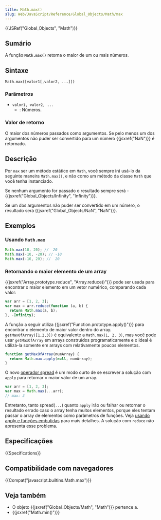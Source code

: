 ```yaml
---
title: Math.max()
slug: Web/JavaScript/Reference/Global_Objects/Math/max
---
```


{{JSRef("Global_Objects", "Math")}}

## Sumário

A função **`Math.max()`** retorna o maior de um ou mais números.

## Sintaxe

```
Math.max([valor1[,valor2, ...]])
```

### Parâmetros

- `valor1, valor2, ...`
  - : Números.

### Valor de retorno

O maior dos números passados como argumentos. Se pelo menos um dos argumentos não puder ser convertido para um número {{jsxref("NaN")}} é retornado.

## Descrição

Por `max` ser um método estático em `Math`, você sempre irá usá-lo da seguinte maneira `Math.max()`, e não como um método da classe `Math` que você tenha instanciado.

Se nenhum argumento for passado o resultado sempre será - {{jsxref("Global_Objects/Infinity", "Infinity")}}.

Se um dos argumentos não puder ser convertido em um número, o resultado será {{jsxref("Global_Objects/NaN", "NaN")}}.

## Exemplos

### Usando `Math.max`

```js
Math.max(10, 20); //  20
Math.max(-10, -20); // -10
Math.max(-10, 20); //  20
```

### Retornando o maior elemento de um array

{{jsxref("Array.prototype.reduce", "Array.reduce()")}} pode ser usada para encontrar o maior elemento em um vetor numérico, comparando cada valor:

```js
var arr = [1, 2, 3];
var max = arr.reduce(function (a, b) {
  return Math.max(a, b);
}, -Infinity);
```

A função a seguir utiliza {{jsxref("Function.prototype.apply()")}} para encontrar o elemento de maior valor dentro do array. `getMaxOfArray([1,2,3])` é equivalente a `Math.max(1, 2, 3)`, mas você pode usar `getMaxOfArray` em arrays construídos programaticamente e o ideal é utilizá-la somente em arrays com relativamente poucos elementos.

```js
function getMaxOfArray(numArray) {
  return Math.max.apply(null, numArray);
}
```

O novo [operador spread](/pt-BR/docs/Web/JavaScript/Reference/Operators/Spread_operator) é um modo curto de se escrever a solução com `apply` para retornar o maior valor de um array.

```js
var arr = [1, 2, 3];
var max = Math.max(...arr);
// max: 3
```

Entretanto, tanto spread(`...`) quanto `apply` irão ou falhar ou retornar o resultado errado caso o array tenha muitos elementos, porque eles tentam passar o array de elementos como parâmetros de funções. Veja [usando apply e funções embutidas](/pt-BR/docs/Web/JavaScript/Reference/Global_Objects/Function/apply#Usando_apply_e_funções_embutidas) para mais detalhes. A solução com `reduce` não apresenta esse problema.

## Especificações

{{Specifications}}

## Compatibilidade com navegadores

{{Compat("javascript.builtins.Math.max")}}

## Veja também

- O objeto {{jsxref("Global_Objects/Math", "Math")}} pertence a.
- {{jsxref("Math.min()")}}

